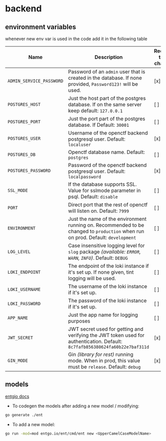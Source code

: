# backend

## environment variables

whenever new env var is used in the code add it in the following table

| Name                     | Description                                                                                                                     | Required to be changed |
| ------------------------ | ------------------------------------------------------------------------------------------------------------------------------- | ---------------------- |
| `ADMIN_SERVICE_PASSWORD` | Password of an `admin` user that is created in the database. If none provided, `Password123!` will be used.                     | [x]                    |
| `POSTGRES_HOST`          | Just the host part of the postgres database. If on the same server keep default: `127.0.0.1`                                    | [ ]                    |
| `POSTGRES_PORT`          | Just the port part of the postgres database. If Default: `30001`                                                                | [ ]                    |
| `POSTGRES_USER`          | Username of the openctf backend postgresql user. Default: `localuser`                                                           | [x]                    |
| `POSTGRES_DB`            | Openctf database name. Default: `postgres`                                                                                      | [ ]                    |
| `POSTGRES_PASSWORD`      | Password of the openctf backend postgresql user. Default: `localpassword`                                                       | [x]                    |
| `SSL_MODE`               | If the database supports SSL. Value for sslmode parameter in psql. Default: `disable`                                           | [ ]                    |
| `PORT`                   | Direct port that the rest of openctf will listen on. Default: `7999`                                                            | [ ]                    |
| `ENVIRONMENT`            | Just the name of the environment running on. Recommended to be changed to `production` when run on prod. Default: `development` | [ ]                    |
| `LOG_LEVEL`              | Case insensitive logging level for `slog` package _(available: `ERROR`, `WARN`, `INFO`)_. Default: `DEBUG`                      | [ ]                    |
| `LOKI_ENDPOINT`          | The endpoint of the loki instance if it's set up. If none given, tint logging will be used.                                     | [ ]                    |
| `LOKI_USERNAME`          | The username of the loki instance if it's set up.                                                                               | [ ]                    |
| `LOKI_PASSWORD`          | The password of the loki instance if it's set up.                                                                               | [ ]                    |
| `APP_NAME`               | Just the app name for logging purposes                                                                                          | [ ]                    |
| `JWT_SECRET`             | JWT secret used for getting and verifying the JWT token used for authentication. Default: `8c7fafb856380624fa60b22e7baf311d`    | [x]                    |
| `GIN_MODE`               | Gin _(library for rest)_ running mode. When in prod, this value must be `release`. Default: `debug`                             | [x]                    |

## models

[entgio docs](https://entgo.io/docs/)

- To codegen the models after adding a new model / modifying:

```sh
go generate ./ent
```

- To add a new model:

```sh
go run -mod=mod entgo.io/ent/cmd/ent new <UpperCamelCaseModelName>
```
